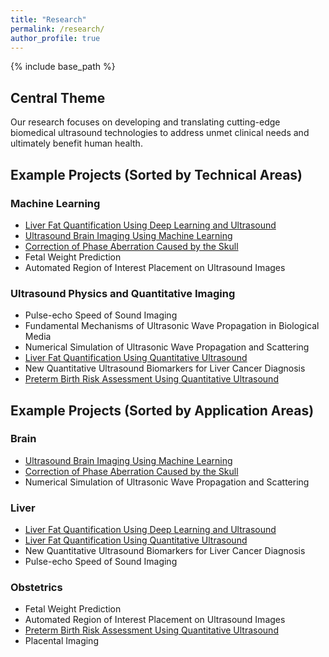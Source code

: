 ```yaml
---
title: "Research"
permalink: /research/
author_profile: true
---
```


{% include base_path %}

## Central Theme
Our research focuses on developing and translating cutting-edge biomedical ultrasound technologies to address unmet clinical needs and ultimately benefit human health.

## Example Projects (Sorted by Technical Areas)

### Machine Learning
* [Liver Fat Quantification Using Deep Learning and Ultrasound](https://pubs.rsna.org/cms/10.1148/radiol.2020191160/asset/images/large/radiol.2020191160.va.jpeg)
* [Ultrasound Brain Imaging Using Machine Learning](https://acoustics.org/1abab9-extracting-human-skull-properties-by-using-ultrasound-and-artificial-intelligence/)
* [Correction of Phase Aberration Caused by the Skull](https://www.techrxiv.org/articles/preprint/Transcranial_Phase_Correction_Using_Pulse-echo_Ultrasound_and_Deep_Learning_A_2D_Numerical_Study/23528310)
* Fetal Weight Prediction
* Automated Region of Interest Placement on Ultrasound Images

### Ultrasound Physics and Quantitative Imaging 
* Pulse-echo Speed of Sound Imaging
* Fundamental Mechanisms of Ultrasonic Wave Propagation in Biological Media
* Numerical Simulation of Ultrasonic Wave Propagation and Scattering
* [Liver Fat Quantification Using Quantitative Ultrasound](https://pubs.rsna.org/cms/10.1148/radiol.2020191152/asset/images/large/radiol.2020191152.va.jpeg)
* New Quantitative Ultrasound Biomarkers for Liver Cancer Diagnosis
* [Preterm Birth Risk Assessment Using Quantitative Ultrasound](https://acoustics.org/1pbab5-predicting-spontaneous-preterm-birth-risk-is-improved-when-quantitative-ultrasound-data-are-included-with-prior-clinical-data/)

## Example Projects (Sorted by Application Areas)

### Brain
* [Ultrasound Brain Imaging Using Machine Learning](https://acoustics.org/1abab9-extracting-human-skull-properties-by-using-ultrasound-and-artificial-intelligence/)
* [Correction of Phase Aberration Caused by the Skull](https://www.techrxiv.org/articles/preprint/Transcranial_Phase_Correction_Using_Pulse-echo_Ultrasound_and_Deep_Learning_A_2D_Numerical_Study/23528310)
* Numerical Simulation of Ultrasonic Wave Propagation and Scattering
  
### Liver
* [Liver Fat Quantification Using Deep Learning and Ultrasound](https://pubs.rsna.org/cms/10.1148/radiol.2020191160/asset/images/large/radiol.2020191160.va.jpeg)
* [Liver Fat Quantification Using Quantitative Ultrasound](https://pubs.rsna.org/cms/10.1148/radiol.2020191152/asset/images/large/radiol.2020191152.va.jpeg)
* New Quantitative Ultrasound Biomarkers for Liver Cancer Diagnosis
* Pulse-echo Speed of Sound Imaging
    
### Obstetrics
* Fetal Weight Prediction
* Automated Region of Interest Placement on Ultrasound Images
* [Preterm Birth Risk Assessment Using Quantitative Ultrasound](https://acoustics.org/1pbab5-predicting-spontaneous-preterm-birth-risk-is-improved-when-quantitative-ultrasound-data-are-included-with-prior-clinical-data/)
* Placental Imaging
